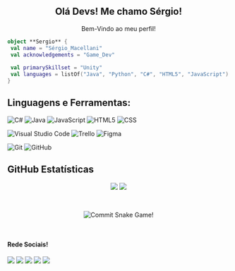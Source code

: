 <p align="center">
<h2 align="center">Olá Devs! Me chamo Sérgio!</h2>

<p align="center">
Bem-Vindo ao meu perfil!
</p>

```kotlin
object **Sergio** {
 val name = "Sérgio_Macellani"
 val acknowledgements = "Game_Dev"
 
 val primarySkillset = "Unity"
 val languages = listOf("Java", "Python", "C#", "HTML5", "JavaScript") 
}
```

## **Linguagens e Ferramentas:**  

  ![C#](https://img.shields.io/badge/-CSharp-333333?style=flat&logo=C%2B%2B&logoColor=green)
  ![Java](https://img.shields.io/badge/-Java-333333?style=flat&logo=Java&logoColor=007396)
  ![JavaScript](https://img.shields.io/badge/-JavaScript-333333?style=flat&logo=javascript)
  ![HTML5](https://img.shields.io/badge/-HTML5-333333?style=flat&logo=HTML5)
  ![CSS](https://img.shields.io/badge/-CSS-333333?style=flat&logo=CSS3&logoColor=1572B6)
  
  ![Visual Studio Code](https://img.shields.io/badge/-Visual%20Studio%20Code-333333?style=flat&logo=visual-studio-code&logoColor=007ACC)
  ![Trello](https://img.shields.io/badge/-Trello-333333?style=flat&logo=trello&logoColor=007ACC)
  ![Figma](https://img.shields.io/badge/-Figma-333333?style=flat&logo=figma&logoColor=007ACC)
  
  ![Git](https://img.shields.io/badge/-Git-333333?style=flat&logo=git)
  ![GitHub](https://img.shields.io/badge/-GitHub-333333?style=flat&logo=github)


## **GitHub Estatísticas**

<p align = "center">
 <img src = "https://github-readme-stats.vercel.app/api?username=SergioMacellani&theme=material-palenight&show_icons=true&hide_border=true&count_private=true&line_height=28"/></a>
 <img src = "https://github-readme-stats.vercel.app/api/top-langs/?username=SergioMacellani&theme=material-palenight&show_icons=true&hide_border=true&count_private=true&layout=donut&hide=ShaderLab,HLSL&line_height=30"/></a>
</p>

<br>

<p align = "center">
 <picture>
  <source media="(prefers-color-scheme: dark)" srcset="https://raw.githubusercontent.com/SergioMacellani/SergioMacellani/output/github-snake-dark.svg">
  <img alt="Commit Snake Game!" src="https://raw.githubusercontent.com/SergioMacellani/SergioMacellani/output/github-snake-light.svg#gh-light-mode-only">
 </picture>
</p>

[website]: https://sergiom.dev/
[twitter]: https://twitter.com/sergiomacellani
[youtube]: https://www.youtube.com/@SergiusSpace
[instagram]: https://www.instagram.com/sergiomacellani/
[linkedin]: https://www.linkedin.com/in/sergiomacellani/
<br>

#### Rede Sociais!
<p align="left">
  <a href="#" alt="Gmail">
  <img src="https://img.shields.io/badge/-Gmail-FF0000?style=flat-square&labelColor=FF0000&logo=gmail&logoColor=white&link=LINK-DO-SEU-EMAIL" /></a>

  <a href="#" alt="Linkedin">
  <img src="https://img.shields.io/badge/-Linkedin-0e76a8?style=flat-square&logo=Linkedin&logoColor=white&link=LINK-DO-SEU-LINKEDIN" /></a>

  <a href="#" alt="Twitter">
  <img src="https://img.shields.io/badge/-Twitter-blue?style=flat-square&labelColor=blue&logo=twitter&logoColor=white&link=API-DO-SEU-WHATSAPP"/></a>

  <a href="#" alt="ArtStation">
  <img src="https://img.shields.io/badge/-ArtStation-orange?style=flat-square&labelColor=orange&logo=artstation&logoColor=white&link=LINK-DO-SEU-FACEBOOK"/></a>

  <a href="#" alt="Instagram">
  <img src="https://img.shields.io/badge/-Instagram-DF0174?style=flat-square&labelColor=DF0174&logo=instagram&logoColor=white&link=LINK-DO-SEU-INSTAGRAM"/></a>
</p>  
